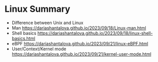 # Linux Summary
* Difference between Unix and Linux 
* Man <https://dariashantalova.github.io/2023/09/18/Linux-man.html>
* Shell basics <https://dariashantalova.github.io/2023/09/18/linux-shell-basics.html>
* eBPF <https://dariashantalova.github.io/2023/09/21/linux-eBPF.html>
* User/Context/Kernel mode <https://dariashantalova.github.io/2023/09/21/kernel-user-mode.html>
